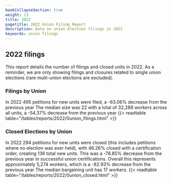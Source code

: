 ```yaml
---
bookCollapseSection: true
weight: 13
title: 2022
pagetitle: 2022 Union Filing Report
description: Data on union election filings in 2022
keywords: union filings
---
```


## 2022 filings

This report details the number of filings and closed units in 2022. As a reminder, we are only showing filings and closures related to single union elections (rare multi-union elections are excluded).

### Filings by Union
In 2022 495 petitions for new units were filed, a -63.06% decrease from the previous year The median size was 22 with a total of 32,288 workers across all units, a -54.37% decrease from the previous year
{{< readtable table="/tables/reports/2022/0union_filings.html" >}}

### Closed Elections by Union
In 2022 294 petitions for new units were closed (this includes petitions where no election was ever held), with 46.26% closed with a certification order, creating 136 total new units. This was a -78.85% decrease from the previous year in successful union certifications. Overall this represents approximately 5,274 workers, which is a -82.93% decrease from the previous year The median bargaining unit has 17 workers.
{{< readtable table="/tables/reports/2022/0union_closed.html" >}}

